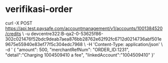 # verifikasi-order
curl -X POST https://api.test.paysafe.com/accountmanagement/v1/accounts/1001384520/credits \ -u devcentre322:B-qa2-0-53625f86-302c021476f52bdc9deab7aea876bb28762e62f92fc6712d0214736abf501e9675e55940e83ef77f5c304edc7968 \ -H 'Content-Type: application/json' \   -d ' {     "amount": 500,     "merchantRefNum": "ORDER_ID:1231",     "detail":"Charging 1004509410 a fee",     "linkedAccount":"1004509410" }'
